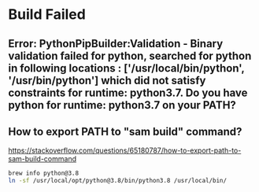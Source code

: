 # Build Failed
## Error: PythonPipBuilder:Validation - Binary validation failed for python, searched for python in following locations  : ['/usr/local/bin/python', '/usr/bin/python'] which did not satisfy constraints for runtime: python3.7. Do you have python for runtime: python3.7 on your PATH?

## How to export PATH to "sam build" command?
https://stackoverflow.com/questions/65180787/how-to-export-path-to-sam-build-command

```sh
brew info python@3.8
ln -sf /usr/local/opt/python@3.8/bin/python3.8 /usr/local/bin/

```